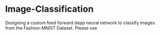 # Image-Classification
Designing a custom feed forward depp neural network to classify images from the Fashion-MNIST Dataset. Please use 
